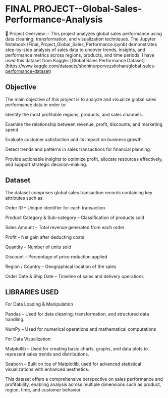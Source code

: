 # FINAL PROJECT--Global-Sales-Performance-Analysis


📌 Project Overview :- This project analyzes global sales performance using data cleaning, transformation, and visualization techniques. The Jupyter Notebook (Final_Project_Global_Sales_Performance.ipynb) demonstrates step-by-step analysis of sales data to uncover trends, insights, and performance metrics across regions, products, and time periods.
I have used this dataset from Kaggle: [Global Sales Performance Dataset] (https://www.kaggle.com/datasets/shohinurpervezshohan/global-sales-performance-dataset)

## Objective 

  The main objective of this project is to analyze and visualize global sales performance data in order to: 

Identify the most profitable regions, products, and sales channels. 

Examine the relationship between revenue, profit, discounts, and marketing spend. 

Evaluate customer satisfaction and its impact on business growth. 

Detect trends and patterns in sales transactions for financial planning. 

Provide actionable insights to optimize profit, allocate resources effectively, and support strategic decision-making. 

## Dataset 

The dataset comprises global sales transaction records containing key attributes such as: 

Order ID – Unique identifier for each transaction 

Product Category & Sub-category – Classification of products sold 

Sales Amount – Total revenue generated from each order 

Profit – Net gain after deducting costs 

Quantity – Number of units sold 

Discount – Percentage of price reduction applied 

Region / Country – Geographical location of the sales 

Order Date & Ship Date – Timeline of sales and delivery operations 

##  LIBRARIES USED 

 For Data Loading & Manipulation 

Pandas – Used for data cleaning, transformation, and structured data handling. 

NumPy – Used for numerical operations and mathematical computations 

 For Data Visualization 

Matplotlib – Used for creating basic charts, graphs, and data plots to represent sales trends and distributions. 

Seaborn – Built on top of Matplotlib, used for advanced statistical visualizations with enhanced aesthetics. 






This dataset offers a comprehensive perspective on sales performance and profitability, enabling analysis across multiple dimensions such as product, region, time, and customer behavior. 
